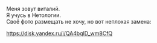 Меня зовут виталий.<br>
Я учусь в Нетологии.<br>
Своё фото размещать не хочу, но вот неплохая замена: <br>

https://disk.yandex.ru/i/QA4bqlD_wm8CfQ